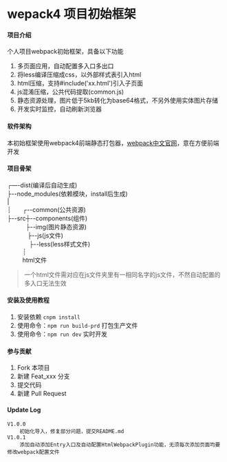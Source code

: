 # wepack4 项目初始框架

#### 项目介绍
个人项目webpack初始框架，具备以下功能

1. 多页面应用，自动配置多入口多出口
2. 将less编译压缩成css，以外部样式表引入html
3. html压缩，支持#include('xx.html')引入子页面
4. js混淆压缩，公共代码提取(common.js)
5. 静态资源处理，图片低于5kb转化为base64格式，不另外使用实体图片存储
6. 开发实时监控，自动刷新浏览器

#### 软件架构
本初始框架使用webpack4前端静态打包器，[webpack中文官网](https://www.webpackjs.com/)，意在方便前端开发

#### 项目骨架
┌—-dist(编译后自动生成)<br>
├--node_modules(依赖模块，install后生成)<br>
|<br>
┊&nbsp;&nbsp;&nbsp;&nbsp;&nbsp;&nbsp;&nbsp;┌--common(公共资源)<br>
├--src┼--components(组件)<br>
&nbsp;&nbsp;&nbsp;&nbsp;&nbsp;&nbsp;&nbsp;&nbsp;&nbsp;&nbsp;&nbsp;├--img(图片静态资源)<br>
&nbsp;&nbsp;&nbsp;&nbsp;&nbsp;&nbsp;&nbsp;&nbsp;&nbsp;&nbsp;&nbsp;&nbsp;├--js(js文件)<br>
&nbsp;&nbsp;&nbsp;&nbsp;&nbsp;&nbsp;&nbsp;&nbsp;&nbsp;&nbsp;&nbsp;&nbsp;&nbsp;├--less(less样式文件)<br>
&nbsp;&nbsp;&nbsp;&nbsp;&nbsp;&nbsp;&nbsp;&nbsp;&nbsp;┊<br>
&nbsp;&nbsp;&nbsp;&nbsp;&nbsp;&nbsp;&nbsp;&nbsp;&nbsp;html文件<br>

> 一个html文件需对应在js文件夹里有一相同名字的js文件，不然自动配置的多入口无法生效

#### 安装及使用教程

1. 安装依赖  `cnpm install`
2. 使用命令：`npm run build-prd` 打包生产文件
3. 使用命令：`npm run dev` 实时开发


#### 参与贡献

1. Fork 本项目
2. 新建 Feat_xxx 分支
3. 提交代码
4. 新建 Pull Request


#### Update Log

    V1.0.0
        初始化导入，修复部分问题，提交README.md
    V1.0.1
        添加自动添加Entry入口及自动配置HtmlWebpackPlugin功能，无须每次添加页面均要修改webpack配置文件
